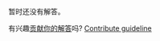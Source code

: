 
暂时还没有解答。

有兴趣[贡献你的解答](https://github.com/BFEdev/BFE.dev-solutions/blob/main/quiz/equal-iv_zh.md)吗? [Contribute guideline](https://github.com/BFEdev/BFE.dev-solutions#how-to-contribute)
